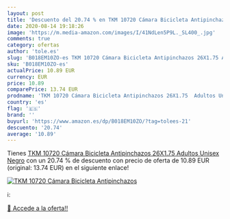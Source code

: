 ```yaml
---
layout: post
title: 'Descuento del 20.74 % en TKM 10720 Cámara Bicicleta Antipinchazos'
date: 2020-08-14 19:18:26
image: 'https://m.media-amazon.com/images/I/41NdLen5P9L._SL400_.jpg'
comments: true
category: ofertas
author: 'tole.es'
slug: 'B018EM10ZO-es TKM 10720 Cámara Bicicleta Antipinchazos 26X1.75 Adultos...'
sku: 'B018EM10ZO-es'
actualPrice: 10.89 EUR
currency: EUR
price: 10.89
comparePrice: 13.74 EUR
prodname: 'TKM 10720 Cámara Bicicleta Antipinchazos 26X1.75  Adultos Unisex  Negro'
country: 'es'
flag: '🇪🇸'
brand: ''
buyurl: 'https://www.amazon.es/dp/B018EM10ZO/?tag=tolees-21'
descuento: '20.74'
average: '10.89'
---
```


Tienes [TKM 10720 Cámara Bicicleta Antipinchazos 26X1.75  Adultos Unisex  Negro](https://www.amazon.es/dp/B018EM10ZO/?tag=tolees-21) con un 20.74 % de descuento con precio de oferta de 10.89 EUR (original: 13.74 EUR) en el siguiente enlace!

[![TKM 10720 Cámara Bicicleta Antipinchazos](https://m.media-amazon.com/images/I/41NdLen5P9L._SL400_.jpg)](https://www.amazon.es/dp/B018EM10ZO/?tag=tolees-21)

ℹ️:


[🛒 Accede a la oferta!!](https://www.amazon.es/dp/B018EM10ZO/?tag=tolees-21)
